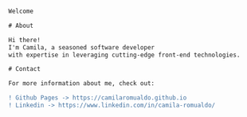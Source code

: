 
```diff

Welcome

# About

Hi there!
I'm Camila, a seasoned software developer
with expertise in leveraging cutting-edge front-end technologies.

# Contact

For more information about me, check out:

! Github Pages -> https://camilaromualdo.github.io
! Linkedin -> https://www.linkedin.com/in/camila-romualdo/

```

<!--

**CamilaRomualdo/camilaromualdo** is a ✨ _special_ ✨ repository because its `README.md` (this file) appears on your GitHub profile.

Here are some ideas to get you started:

- 🔭 I’m currently working on ...
- 🌱 I’m currently learning ...
- 👯 I’m looking to collaborate on ...
- 🤔 I’m looking for help with ...
- 💬 Ask me about ...
- 📫 How to reach me: ...
- 😄 Pronouns: ...
- ⚡ Fun fact: ...
-->
